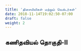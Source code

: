 ```yaml
---
title: 'திசையிலிகள் மற்றும் வெக்டர்கள்'
date: 2018-11-14T19:02:50-07:00
draft: false
weight: 2
---
```




## கணிதவியல் தொகுதி-II
